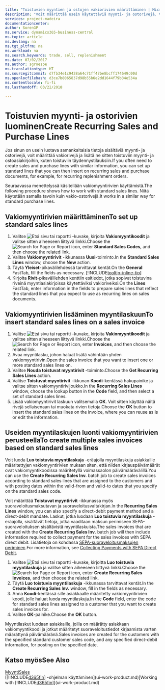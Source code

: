 ```yaml
---
title: "Toistuvien myyntien ja ostojen vakiorivien määrittäminen | Microsoft Docs"
description: "Voit määrittää usein käytettäviä myynti- ja ostorivejä. Voit sitten lisätä ne myynti- ja ostoasiakirjoihin ja täyttää tällä tavoin vakiotiedot nopeasti."
services: project-madeira
documentationcenter: 
author: SorenGP
ms.service: dynamics365-business-central
ms.topic: article
ms.devlang: na
ms.tgt_pltfrm: na
ms.workload: na
ms.search.keywords: trade, sell, replenishment
ms.date: 07/02/2017
ms.author: sgroespe
ms.translationtype: HT
ms.sourcegitcommit: d7fb34e1c9428a64c71ff47be8bcff174649c00d
ms.openlocfilehash: d3ce7b8065837d98b55b6e2dd1644f79b34e534a
ms.contentlocale: fi-fi
ms.lasthandoff: 03/22/2018

---
```

# <a name="create-recurring-sales-and-purchase-lines"></a><span data-ttu-id="f2a58-103">Toistuvien myynti- ja ostorivien luominen</span><span class="sxs-lookup"><span data-stu-id="f2a58-103">Create Recurring Sales and Purchase Lines</span></span>
<span data-ttu-id="f2a58-104">Jos sinun on usein luotava samankaltaisia tietoja sisältäviä myynti- ja ostorivejä, voit määrittää vakiorivejä ja lisätä ne sitten toistuviin myynti- ja ostoasiakirjoihin, kuten toistuviin täydennystilauksiin.</span><span class="sxs-lookup"><span data-stu-id="f2a58-104">If you often need to create sales and purchase lines with similar information, you can set up standard lines that you can then insert on recurring sales and purchase documents, for example, for recurring replenishment orders.</span></span>  

<span data-ttu-id="f2a58-105">Seuraavassa menettelyssä käsitellään vakiomyyntirivien käyttämistä.</span><span class="sxs-lookup"><span data-stu-id="f2a58-105">The following procedure shows how to work with standard sales lines.</span></span> <span data-ttu-id="f2a58-106">Niitä käytetään samalla tavoin kuin vakio-ostorivejä.</span><span class="sxs-lookup"><span data-stu-id="f2a58-106">It works in a similar way for standard purchase lines.</span></span>  

## <a name="to-set-up-standard-sales-lines"></a><span data-ttu-id="f2a58-107">Vakiomyyntirivien määrittäminen</span><span class="sxs-lookup"><span data-stu-id="f2a58-107">To set up standard sales lines</span></span>  
1. <span data-ttu-id="f2a58-108">Valitse ![Etsi sivu tai raportti](media/ui-search/search_small.png "Etsi sivu tai raportti -kuvake") -kuvake, kirjoita **Vakiomyyntikoodit** ja valitse sitten aiheeseen liittyvä linkki.</span><span class="sxs-lookup"><span data-stu-id="f2a58-108">Choose the ![Search for Page or Report](media/ui-search/search_small.png "Search for Page or Report icon") icon, enter **Standard Sales Codes**, and then choose the related link.</span></span>  
2. <span data-ttu-id="f2a58-109">Valitse **Vakiomyyntirivit** -ikkunassa **Uusi**-toiminto.</span><span class="sxs-lookup"><span data-stu-id="f2a58-109">In the **Standard Sales Lines** window, choose the **New** action.</span></span>  
3. <span data-ttu-id="f2a58-110">Täytä **Yleiset**-pikavälilehdessä tarvittavat kentät.</span><span class="sxs-lookup"><span data-stu-id="f2a58-110">On the **General** FastTab, fill the fields as necessary.</span></span> [!INCLUDE[tooltip-inline-tip](includes/tooltip-inline-tip_md.md)]  
4. <span data-ttu-id="f2a58-111">Kirjoita **Rivit**-pikavälilehden kenttiin esitiedot, jotka sopivat toistuvina riveinä myyntiasiakirjoissa käytettäviksi vakioriveiksi.</span><span class="sxs-lookup"><span data-stu-id="f2a58-111">On the **Lines** FastTab, enter information in the fields to prepare sales lines that reflect the standard lines that you expect to use as recurring lines on sales documents.</span></span>  

## <a name="to-insert-standard-sales-lines-on-a-sales-invoice"></a><span data-ttu-id="f2a58-112">Vakiomyyntirivien lisääminen myyntilaskuun</span><span class="sxs-lookup"><span data-stu-id="f2a58-112">To insert standard sales lines on a sales invoice</span></span>
1. <span data-ttu-id="f2a58-113">Valitse ![Etsi sivu tai raportti](media/ui-search/search_small.png "Etsi sivu tai raportti -kuvake") -kuvake, kirjoita **Vakiomyyntikoodit** ja valitse sitten aiheeseen liittyvä linkki.</span><span class="sxs-lookup"><span data-stu-id="f2a58-113">Choose the ![Search for Page or Report](media/ui-search/search_small.png "Search for Page or Report icon") icon, enter **Invoices**, and then choose the related link.</span></span>
2. <span data-ttu-id="f2a58-114">Avaa myyntilasku, johon haluat lisätä vähintään yhden vakiomyyntirivin.</span><span class="sxs-lookup"><span data-stu-id="f2a58-114">Open the sales invoice that you want to insert one or more standard sales lines on.</span></span>
3. <span data-ttu-id="f2a58-115">Valitse **Nouda toistuvat myyntirivit** -toiminto.</span><span class="sxs-lookup"><span data-stu-id="f2a58-115">Choose the **Get Recurring Sales Lines** action.</span></span>
4. <span data-ttu-id="f2a58-116">Valitse **Toistuvat myyntirivit** -ikkunan **Koodi**-kentässä hakupainike ja valitse sitten vakiomyyntirivijoukko.</span><span class="sxs-lookup"><span data-stu-id="f2a58-116">In the **Recurring Sales Lines** window, choose the lookup button in the **Code** field, and then select a set of standard sales lines.</span></span>
5. <span data-ttu-id="f2a58-117">Lisää vakiomyyntirivit laskuun valitsemalla **OK**. Voit sitten käyttää näitä rivejä sellaisenaan tai muokata rivien tietoja.</span><span class="sxs-lookup"><span data-stu-id="f2a58-117">Choose the **OK** button to insert the standard sales lines on the invoice, where you can reuse as is or edit the information.</span></span>

## <a name="to-create-multiple-sales-invoices-based-on-standard-sales-lines"></a><span data-ttu-id="f2a58-118">Useiden myyntilaskujen luonti vakiomyyntirivien perusteella</span><span class="sxs-lookup"><span data-stu-id="f2a58-118">To create multiple sales invoices based on standard sales lines</span></span>
<span data-ttu-id="f2a58-119">Voit luoda **Luo toistuvia myyntilaskuja** -eräajolla myyntilaskuja asiakkaille määritettyjen vakiomyyntirivien mukaan siten, että niiden kirjauspäivämäärät ovat vakiomyyntikoodissa määritetyllä voimassaolon päivämäärävälillä.</span><span class="sxs-lookup"><span data-stu-id="f2a58-119">You can use the **Create Recurring Sales Inv.** batch job to create sales invoices according to standard sales lines that are assigned to the customers and with posting dates within the valid-from and valid-to dates that you specify on the standard sales code.</span></span>

<span data-ttu-id="f2a58-120">Voit määrittää **Toistuvat myyntirivit** -ikkunassa myös suoraveloitusmaksutavan ja suoraveloitusvaltakirjan.</span><span class="sxs-lookup"><span data-stu-id="f2a58-120">In the **Recurring Sales Lines** window, you can also specify a direct-debit payment method and a direct-debit mandate.</span></span> <span data-ttu-id="f2a58-121">Laskut, jotka luodaan **Luo toistuvia myyntilaskuja** -eräajolla, sisältävät tietoja, jotka vaaditaan maksun perimiseen SEPA-suoraveloituksen sisältävistä myyntilaskuista.</span><span class="sxs-lookup"><span data-stu-id="f2a58-121">The sales invoices that are created with the **Create Recurring Sales Inv.** batch job will then include information required to collect payment for the sales invoices with SEPA direct debit.</span></span> <span data-ttu-id="f2a58-122">Lisätietoja on kohdassa [SEPA-suoraveloitusmaksujen periminen](finance-collect-payments-with-sepa-direct-debit.md).</span><span class="sxs-lookup"><span data-stu-id="f2a58-122">For more information, see [Collecting Payments with SEPA Direct Debit](finance-collect-payments-with-sepa-direct-debit.md).</span></span>

1. <span data-ttu-id="f2a58-123">Valitse ![Etsi sivu tai raportti](media/ui-search/search_small.png "Etsi sivu tai raportti -kuvake") -kuvake, kirjoitta **Luo toistuvia myyntilaskuja** ja valitse sitten aiheeseen liittyvä linkki.</span><span class="sxs-lookup"><span data-stu-id="f2a58-123">Choose the ![Search for Page or Report](media/ui-search/search_small.png "Search for Page or Report icon") icon, enter **Create Recurring Sales Invoices**, and then choose the related link.</span></span>
2. <span data-ttu-id="f2a58-124">Täytä **Luo toistuvia myyntilaskuja** -ikkunassa tarvittavat kentät.</span><span class="sxs-lookup"><span data-stu-id="f2a58-124">In the **Create Recurring Sales Inv.** window, fill in the fields as necessary.</span></span>
3. <span data-ttu-id="f2a58-125">Anna **Koodi**-kentässä sille asiakkaalle määritetty vakiomyyntirivien koodi, jolle haluat luoda myyntilaskuja.</span><span class="sxs-lookup"><span data-stu-id="f2a58-125">In the **Code** field, enter the code for standard sales lines assigned to a customer that you want to create sales invoices for.</span></span>
4. <span data-ttu-id="f2a58-126">Valitse **OK**-painike.</span><span class="sxs-lookup"><span data-stu-id="f2a58-126">Choose the **OK** button.</span></span>

<span data-ttu-id="f2a58-127">Myyntilaskut luodaan asiakkaille, joilla on määrätty asiakkaan vakiomyyntikoodi ja jotkut määritetyt suoraveloitustiedot kirjaamista varten määrättynä päivämääränä.</span><span class="sxs-lookup"><span data-stu-id="f2a58-127">Sales invoices are created for the customers with the specified standard customer sales code, and any specified direct-debit information, for posting on the specified date.</span></span>

## <a name="see-also"></a><span data-ttu-id="f2a58-128">Katso myös</span><span class="sxs-lookup"><span data-stu-id="f2a58-128">See Also</span></span>  
[<span data-ttu-id="f2a58-129">Myynti</span><span class="sxs-lookup"><span data-stu-id="f2a58-129">Sales</span></span>](sales-manage-sales.md)  
<span data-ttu-id="f2a58-130">[[!INCLUDE[d365fin](includes/d365fin_md.md)] -ohjelman käyttäminen](ui-work-product.md)</span><span class="sxs-lookup"><span data-stu-id="f2a58-130">[Working with [!INCLUDE[d365fin](includes/d365fin_md.md)]](ui-work-product.md)</span></span>

